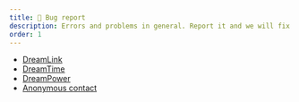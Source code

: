 ```yaml
---
title: 🐞 Bug report
description: Errors and problems in general. Report it and we will fix it as soon as possible.
order: 1
---
```


- [DreamLink](https://github.com/opendreamnet/dreamlink.cloud/issues/new?labels=bug&template=bug.md)
- [DreamTime](https://github.com/dreamnettech/dreamtime/issues?labels=bug&template=bug.md)
- [DreamPower](https://github.com/dreamnettech/dreampower/issues?labels=bug&template=bug.md)
- [Anonymous contact](https://forms.gle/XaYFcTe1dZzTQCbq7)
